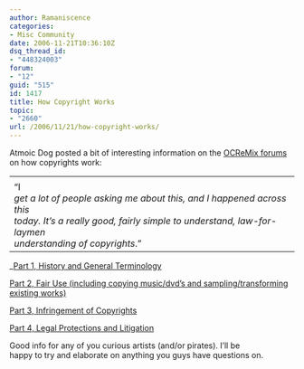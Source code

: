 ```yaml
---
author: Ramaniscence
categories:
- Misc Community
date: 2006-11-21T10:36:10Z
dsq_thread_id:
- "448324003"
forum:
- "12"
guid: "515"
id: 1417
title: How Copyright Works
topic:
- "2660"
url: /2006/11/21/how-copyright-works/
---
```


Atmoic Dog posted a bit of interesting information on the <a href="http://www.ocremix.org/phpBB2/viewtopic.php?t=95720" target="_blank">OCReMix forums</a> on how copyrights work:

<table width="100%" cellspacing="0" cellpadding="0" border="0">
  <tr>
    <td height="5" colspan="2">
    </td>
  </tr>
  
  <tr>
    <td colspan="2">
      <span class="postbody">&#8220;I<em><br /> get a lot of people asking me about this, and I happened across this<br /> today. It&#8217;s a really good, fairly simple to understand, law-for-laymen<br /> understanding of copyrights</em>.&#8221;</span>
    </td>
  </tr>
</table>

_<span class="postbody"><a target="_blank" href="http://www.straightdope.com/mailbag/mcopyright1.htm">Part 1, History and General Terminology</a></p> 

<p>
  <a target="_blank" href="http://www.straightdope.com/mailbag/mcopyright2.htm">Part 2, Fair Use (including copying music/dvd&#8217;s and sampling/transforming existing works)</a>
</p>

<p>
  <a target="_blank" href="http://www.straightdope.com/mailbag/mcopyright3.htm">Part 3, Infringement of Copyrights</a>
</p>

<p>
  <a target="_blank" href="http://www.straightdope.com/mailbag/mcopyright4.htm">Part 4, Legal Protections and Litigation</a>
</p>

<p>
  Good info for any of you curious artists (and/or pirates). I&#8217;ll be<br /> happy to try and elaborate on anything you guys have questions on.</span></em>
</p>